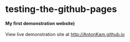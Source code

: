 # testing-the-github-pages
#### My first demonstration website)

View live demonstration site at http://AntonKam.github.io
